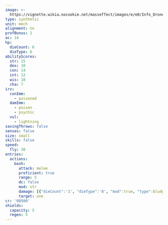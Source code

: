 ```yaml
---
image: >-
  https://vignette.wikia.nocookie.net/masseffect/images/e/e0/Info_Drone.png/revision/latest/scale-to-width-down/531?cb=20100908213419
type: synthetic
unit: mech
alignment: nn
profBonus: 2
ac: 14
hp:
  dieCount: 6
  dieType: 6
abilityScores:
  str: 15
  dex: 10
  con: 14
  int: 12
  wis: 10
  cha: 7
irv:
  conImm:
    - poisoned
  damImm:
    - poison
    - psychic
  vul:
    - lightning
savingThrows: false
senses: false
size: small
skills: false
speed:
  fly: 30
entries:
  actions:
    bash:
      attack: melee
      proficient: true
      range: 5
      dc: false
      mod: str
      damage: [{"dieCount":'1', "dieType":'8', "mod":true, "type":bludgeoning}]
      target: one
cr: '00500'
shields:
  capacity: 5
  regen: 5
---
```

